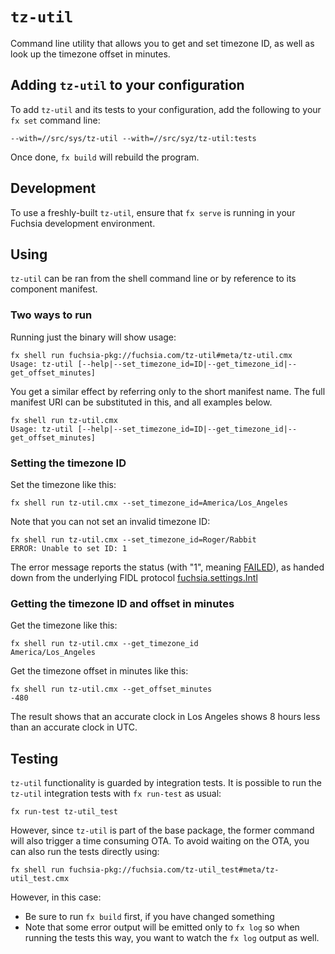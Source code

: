 # `tz-util`

Command line utility that allows you to get and set timezone ID, as well as look
up the timezone offset in minutes.

## Adding `tz-util` to your configuration

To add `tz-util` and its tests to your configuration, add the following to your
`fx set` command line:

```
--with=//src/sys/tz-util --with=//src/syz/tz-util:tests
```

Once done, `fx build` will rebuild the program.

## Development

To use a freshly-built `tz-util`, ensure that `fx serve` is running in your
Fuchsia development environment.

## Using

`tz-util` can be ran from the shell command line or by reference to its component
manifest.

### Two ways to run

Running just the binary will show usage:

```
fx shell run fuchsia-pkg://fuchsia.com/tz-util#meta/tz-util.cmx
Usage: tz-util [--help|--set_timezone_id=ID|--get_timezone_id|--get_offset_minutes]
```

You get a similar effect by referring only to the short manifest name.  The full
manifest URI can be substituted in this, and all examples below.

```
fx shell run tz-util.cmx
Usage: tz-util [--help|--set_timezone_id=ID|--get_timezone_id|--get_offset_minutes]
```

### Setting the timezone ID

Set the timezone like this:

```
fx shell run tz-util.cmx --set_timezone_id=America/Los_Angeles
```

Note that you can not set an invalid timezone ID:

```
fx shell run tz-util.cmx --set_timezone_id=Roger/Rabbit
ERROR: Unable to set ID: 1
```

The error message reports the status (with "1", meaning
[FAILED](https://fuchsia.dev/reference/fidl/fuchsia.settings/index#Error)), as
handed down from the underlying FIDL protocol
[fuchsia.settings.Intl](https://fuchsia.dev/reference/fidl/fuchsia.settings/index#Intl)

### Getting the timezone ID and offset in minutes

Get the timezone like this:

```
fx shell run tz-util.cmx --get_timezone_id
America/Los_Angeles
```

Get the timezone offset in minutes like this:

```
fx shell run tz-util.cmx --get_offset_minutes
-480
```

The result shows that an accurate clock in Los Angeles shows 8 hours less than
an accurate clock in UTC.

## Testing

`tz-util` functionality is guarded by integration tests.  It is possible to run
the `tz-util` integration tests with `fx run-test` as usual:

```
fx run-test tz-util_test
```

However, since `tz-util` is part of the base package, the former command will
also trigger a time consuming OTA.  To avoid waiting on the OTA, you can also
run the tests directly using:

```
fx shell run fuchsia-pkg://fuchsia.com/tz-util_test#meta/tz-util_test.cmx
```

However, in this case:

* Be sure to run `fx build` first, if you have changed something
* Note that some error output will be emitted only to `fx log` so when running
  the tests this way, you want to watch the `fx log` output as well.

